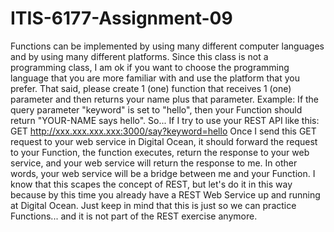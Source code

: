 # ITIS-6177-Assignment-09

Functions can be implemented by using many different computer languages and by using many different platforms. Since this class is not a programming class, I am ok if you want to choose the programming language that you are more familiar with and use the platform that you prefer.  That said, please create 1 (one) function that receives 1 (one) parameter and then returns your name plus that parameter. Example: If the query parameter "keyword" is set to "hello", then your Function should return "YOUR-NAME says hello".  So... If I try to use your REST API like this:  GET http://xxx.xxx.xxx.xxx:3000/say?keyword=hello  Once I send this GET request to your web service in Digital Ocean, it should forward the request to your Function, the function executes, return the response to your web service, and your web service will return the response to me.  In other words, your web service will be a bridge between me and your Function. I know that this scapes the concept of REST, but let's do it in this way because by this time you already have a REST Web Service up and running at Digital Ocean. Just keep in mind that this is just so we can practice Functions... and it is not part of the REST exercise anymore.
